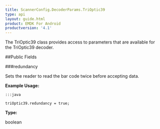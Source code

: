 ```yaml
---
title: ScannerConfig.DecoderParams.TriOptic39
type: api
layout: guide.html
product: EMDK For Android
productversion: '4.1'
---
```



The TriOptic39 class provides access to parameters that are available
 for the TriOptic39 decoder.

##Public Fields

###redundancy

Sets the reader to read the bar code twice before accepting data.
 
 

**Example Usage:**
	
	:::java
	
	triOptic39.redundancy = true;
	


**Type:**

boolean









